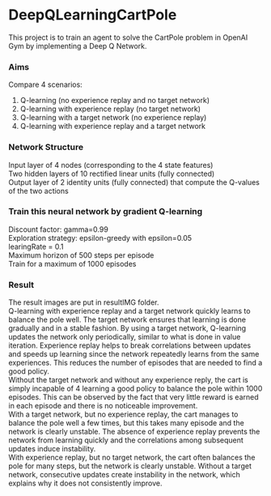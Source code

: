 # DeepQLearningCartPole
This project is to train an agent to solve the CartPole problem in OpenAI Gym by implementing a Deep Q Network.

### Aims
Compare 4 scenarios:  
1. Q-learning (no experience replay and no target network)  
2. Q-learning with experience replay (no target network)  
3. Q-learning with a target network (no experience replay)  
4. Q-learning with experience replay and a target network  

### Network Structure 
Input layer of 4 nodes (corresponding to the 4 state features)  
Two hidden layers of 10 rectified linear units (fully connected)  
Output layer of 2 identity units (fully connected) that compute the Q-values of the two actions

### Train this neural network by gradient Q-learning
Discount factor: gamma=0.99  
Exploration strategy: epsilon-greedy with epsilon=0.05  
learingRate = 0.1  
Maximum horizon of 500 steps per episode  
Train for a maximum of 1000 episodes  


### Result
The result images are put in resultIMG folder.  
Q-learning with experience replay and a target network quickly learns to balance the pole well. The target network ensures that learning is done gradually and in a stable fashion. By using a target network, Q-learning updates the network only periodically, similar to what is done in value
iteration. Experience replay helps to break correlations between updates and speeds up learning since the network repeatedly learns from the same experiences. This reduces the number of episodes that are needed to find a good policy.  
Without the target network and without any experience reply, the cart is simply incapable of 4 learning a good policy to balance the pole within 1000 episodes. This can be observed by the fact that very little reward is earned in each episode and there is no noticeable improvement.  
With a target network, but no experience replay, the cart manages to balance the pole well a few times, but this takes many episode and the network is clearly unstable. The absence of experience replay prevents the network from learning quickly and the correlations among subsequent updates induce instability.  
With experience replay, but no target network, the cart often balances the pole for many steps, but the network is clearly unstable. Without a target network, consecutive updates create instability in the network, which explains why it does not consistently improve.